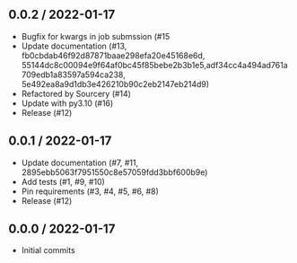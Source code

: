 0.0.2 / 2022-01-17
-------------------
- Bugfix for kwargs in job submssion (#15
- Update documentation (#13, fb0cbdab46f92d87871baae298efa20e45168e6d, 55144dc8c00094e9f64af0bc45f85bebe2b3b1e5,adf34cc4a494ad761a709edb1a83597a594ca238, 5e492ea8a9d1db3e426210b90c2eb2147eb214d9)
- Refactored by Sourcery (#14)
- Update with py3.10 (#16)
- Release (#12)


0.0.1 / 2022-01-17
-------------------
 - Update documentation (#7, #11, 2895ebb5063f7951550c8e57059fdd3bbf600b9e)
 - Add tests (#1, #9, #10)
 - Pin requirements (#3, #4, #5, #6, #8)
 - Release (#12)


0.0.0 / 2022-01-17
--------------------
- Initial commits

